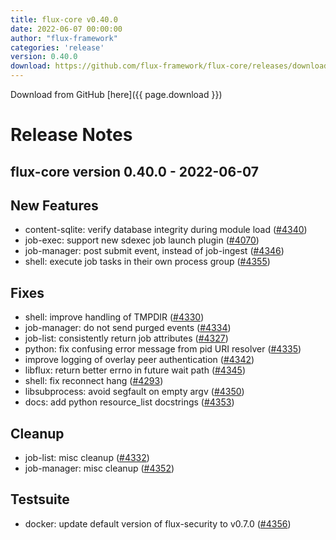 ```yaml
---
title: flux-core v0.40.0
date: 2022-06-07 00:00:00
author: "flux-framework"
categories: 'release'
version: 0.40.0
download: https://github.com/flux-framework/flux-core/releases/download/v0.40.0/flux-core-0.40.0-1.t4.src.rpm
---
```


Download from GitHub [here]({{ page.download }})

# Release Notes

flux-core version 0.40.0 - 2022-06-07
-------------------------------------

## New Features

 * content-sqlite: verify database integrity during module load ([#4340](https://github.com/flux-framework/flux-core/issues/4340))
 * job-exec: support new sdexec job launch plugin  ([#4070](https://github.com/flux-framework/flux-core/issues/4070))
 * job-manager: post submit event, instead of job-ingest ([#4346](https://github.com/flux-framework/flux-core/issues/4346))
 * shell: execute job tasks in their own process group ([#4355](https://github.com/flux-framework/flux-core/issues/4355))

## Fixes

 * shell: improve handling of TMPDIR ([#4330](https://github.com/flux-framework/flux-core/issues/4330))
 * job-manager: do not send purged events ([#4334](https://github.com/flux-framework/flux-core/issues/4334))
 * job-list: consistently return job attributes ([#4327](https://github.com/flux-framework/flux-core/issues/4327))
 * python: fix confusing error message from pid URI resolver ([#4335](https://github.com/flux-framework/flux-core/issues/4335))
 * improve logging of overlay peer authentication ([#4342](https://github.com/flux-framework/flux-core/issues/4342))
 * libflux: return better errno in future wait path ([#4345](https://github.com/flux-framework/flux-core/issues/4345))
 * shell: fix reconnect hang ([#4293](https://github.com/flux-framework/flux-core/issues/4293))
 * libsubprocess: avoid segfault on empty argv ([#4350](https://github.com/flux-framework/flux-core/issues/4350))
 * docs: add python resource_list docstrings ([#4353](https://github.com/flux-framework/flux-core/issues/4353))

## Cleanup

 * job-list: misc cleanup ([#4332](https://github.com/flux-framework/flux-core/issues/4332))
 * job-manager: misc cleanup ([#4352](https://github.com/flux-framework/flux-core/issues/4352))

## Testsuite

 * docker: update default version of flux-security to v0.7.0 ([#4356](https://github.com/flux-framework/flux-core/issues/4356))

